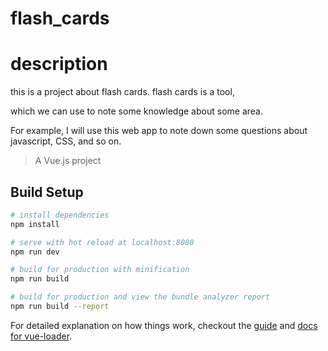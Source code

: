 # flash_cards

# description
this is a project about flash cards. flash cards is a tool,

which we can use to note some knowledge about some area.

For example, I will use this web app to note down some questions about javascript, CSS, and so on.

> A Vue.js project

## Build Setup

``` bash
# install dependencies
npm install

# serve with hot reload at localhost:8080
npm run dev

# build for production with minification
npm run build

# build for production and view the bundle analyzer report
npm run build --report
```

For detailed explanation on how things work, checkout the [guide](http://vuejs-templates.github.io/webpack/) and [docs for vue-loader](http://vuejs.github.io/vue-loader).
